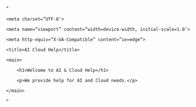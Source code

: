“<!DOCTYPE HTML>

<html lang=”en”>

  <head>

    <meta charset=”UTF-8″>

    <meta name=”viewport” content=”width=device-width, initial-scale=1.0″>

    <meta http-equiv=”X-UA-Compatible” content=”ie=edge”>

    <title>AI Cloud Help</title>

  </head>

  <body>

    <main>

        <h1>Welcome to AI & Cloud Help</h1>  

        <p>We provide help for AI and Cloud needs.</p>

    </main>

  </body>

</html>”
